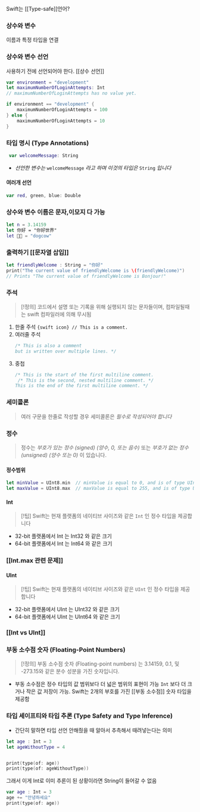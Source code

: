 Swift는 [[Type-safe]]언어?

### 상수와 변수 
이름과 특정 타입을 연결 
### 상수와 변수 선언
사용하기 전에 선언되어야 한다. 
[[상수 선언]]

```swift title:상수와_변수_선언
var environment = "development"
let maximumNumberOfLoginAttempts: Int
// maximumNumberOfLoginAttempts has no value yet.

if environment == "development" {
    maximumNumberOfLoginAttempts = 100
} else {
    maximumNumberOfLoginAttempts = 10
}
```

### 타입 명시 (Type Annotations)
```swift
 var welcomeMessage: String
```
- _선언한 변수는_ `welcomeMessage` _라고 하며 이것의 타입은_ `String` _입니다_

#### **여러개 선언**
```swift
var red, green, blue: Double
```

### 상수와 변수 이름은 문자,이모지 다 가능 

```swift
let n = 3.14159
let 你好 = "你好世界"
let 🐶🐮 = "dogcow"
```
### 출력하기 [[문자열 삽입]]

```swift title:문자열_삽입
let friendlyWelcome : String = "你好"
print("The current value of friendlyWelcome is \(friendlyWelcome)")
// Prints "The current value of friendlyWelcome is Bonjour!"
```

### 주석 

>[!정의]
>코드에서 설명 또는 기록을 위해 실행되지 않는 문자들이며, 컴파일될때는 swift 컴파일러에 의해 무시됨

1. 한줄 주석
`{swift icon} // This is a comment.`
2. 여러줄 주석
	```swift
	/* This is also a comment
	but is written over multiple lines. */
	```
3. 중첩
	```swift
	/* This is the start of the first multiline comment.
	 /* This is the second, nested multiline comment. */
	This is the end of the first multiline comment. */
	```

### 세미콜론
> 여러 구문을 한줄로 작성할 경우 세미콜론은 _필수로 작성되어야 합니다_

### 정수 
> 정수는 _부호가 있는 정수 (signed) (양수, 0, 또는 음수)_ 또는 _부호가 없는 정수 (unsigned) (양수 또는 0)_ 이 있습니다.


#### 정수범위

```swift title:각_정수타입_최대값_최소값
let minValue = UInt8.min  // minValue is equal to 0, and is of type UInt8
let maxValue = UInt8.max  // maxValue is equal to 255, and is of type UInt8
```


#### Int

>[!팁]
>Swift는 현재 플랫폼의 네이티브 사이즈와 같은 `Int` 인 정수 타입을 제공합니다
>
- 32-bit 플랫폼에서 Int 는 Int32 와 같은 크기
- 64-bit 플랫폼에서 Int 는 Int64 와 같은 크기
### [[Int.max 관련 문제]]

#### UInt

>[!팁]
>Swift는 현재 플랫폼의 네이티브 사이즈와 같은 `UInt` 인 정수 타입을 제공합니다
>
- 32-bit 플랫폼에서 UInt 는 UInt32 와 같은 크기
- 64-bit 플랫폼에서 UInt 는 UInt64 와 같은 크기

###  [[Int vs UInt]]

### 부동 소수점 숫자 (Floating-Point Numbers)
> [!정의]
> 부동 소수점 숫자 (Floating-point numbers) 는 3.14159, 0.1, 및 -273.15와 같은 분수 성분을 가진 숫자입니다.

- 부동 소수점은 정수 타입의 값 범위보다 더 넓은 범위의 표현이 가능 `Int` 보다 더 크거나 작은 값 저장이 가능. Swift는 2개의 부호를 가진 [[부동 소수점]] 숫자 타입을 제공함


### 타입 세이프티와 타입 추론 (Type Safety and Type Inference)
- 간단히 말하면 타입 선언 안해줬을 때 알아서 추측해서 때려넣는다는 의미

```swift title:타입추론_예시
let age : Int = 3 
let ageWithoutType = 4


print(type(of: age))
print(type(of: ageWithoutType))
```

그래서 이게 Int로 이미 추론이 된 상황이라면 String이 들어갈 수 없음
```swift title:타입추론_오류예시
var age : Int = 3 
age += "안녕하세요"
print(type(of: age))
```
